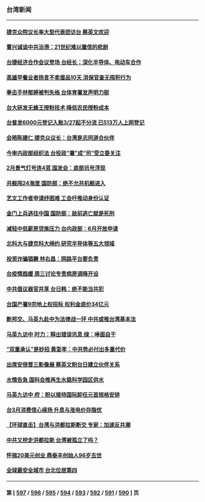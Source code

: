 ### 台湾新闻
---
#### [捷克众院议长率大型代表团访台 蔡英文欢迎](../../pages/ncid1349361/n13959733.md) 
#### [曹兴诚谈中共治港：21世纪难以置信的悲剧](../../pages/ncid1349361/n13959683.md) 
#### [台捷经济合作会议登场 台经长：深化半导体、电动车合作](../../pages/ncid1349361/n13959709.md) 
#### [高雄早餐业者扬言不卖蛋品10天 消保官查无囤积行为](../../pages/ncid1349361/n13959753.md) 
#### [拳击手林郁婷被判失格 台体育署发声明力挺](../../pages/ncid1349361/n13959758.md) 
#### [台大研发无蜂王授粉技术 降低农民授粉成本](../../pages/ncid1349361/n13959765.md) 
#### [台普发6000元登记入账3/27起不分流 已513万人上网登记](../../pages/ncid1349361/n13959711.md) 
#### [会晤陈建仁 捷克众议长：台湾是志同道合伙伴](../../pages/ncid1349361/n13959713.md) 
#### [今审内政部组织法 台役政“署”成“司”受立委关注](../../pages/ncid1349361/n13959715.md) 
#### [2月景气灯号连4蓝 国发会：底部讯号浮现](../../pages/ncid1349361/n13959706.md) 
#### [共舰闯24海里 国防部：绝不允共机舰进入](../../pages/ncid1349361/n13959708.md) 
#### [艺文工作者申请纾困难 工会吁推动身份认证](../../pages/ncid1349361/n13959716.md) 
#### [金门上兵逃往中国 国防部：敌前逃亡就是死刑](../../pages/ncid1349361/n13959719.md) 
#### [减轻中低薪房贷族压力 台内政部：6月开放申请](../../pages/ncid1349361/n13959725.md) 
#### [北科大与捷克科大缔约 研究半导体等五大领域](../../pages/ncid1349361/n13959726.md) 
#### [投资诈骗猖獗 林右昌：网路平台要负责](../../pages/ncid1349361/n13959692.md) 
#### [台疫情趋缓 周三讨论专责病房调降开设](../../pages/ncid1349361/n13959691.md) 
#### [中共倡议器官共享 台日韩：绝不能当共犯](../../pages/ncid1349361/n13959694.md) 
#### [台国产署9宗地上权招标 权利金底价34亿元](../../pages/ncid1349361/n13959612.md) 
#### [断邦交、马英九赴中为法律战一环 中共或推台湾基本法](../../pages/ncid1349361/n13959613.md) 
#### [马英九访中 时力：释出错误讯息 绿：唾面自干](../../pages/ncid1349361/n13959615.md) 
#### [“双重承认”是妙招 黄澎孝：中共势必付出多重代价](../../pages/ncid1349361/n13959655.md) 
#### [出席安倍晋三影像展 蔡英文盼台日建立伙伴关系](../../pages/ncid1349361/n13959616.md) 
#### [水情告急 国科会推再生水稳科学园区供水](../../pages/ncid1349361/n13959657.md) 
#### [马英九访中 府：盼以接待国际卸任元首规格安排](../../pages/ncid1349361/n13959620.md) 
#### [台3月消费信心续扬 升息与涨电价存隐忧](../../pages/ncid1349361/n13959628.md) 
#### [【环球直击】台湾与洪都拉斯断交 专家：加速反共潮](../../pages/ncid1349361/n13959139.md) 
#### [中共又挖走洪都拉斯 台湾被孤立了吗？](../../pages/ncid1349361/n13959065.md) 
#### [怀揣20美元创业 鼎泰丰创始人96岁去世](../../pages/ncid1349361/n13958942.md) 
#### [全球最安全城市 台北位居第四](../../pages/ncid1349361/n13959019.md) 

---
#### 第 [ [597](./597.md) / [596](./596.md) / [595](./595.md) / [594](./594.md) / [593](./593.md) / [592](./592.md) / [591](./591.md) / [590](./590.md) ] 页
